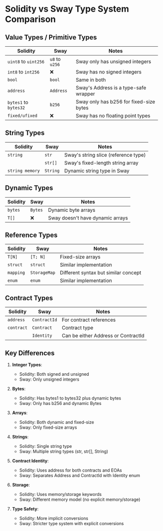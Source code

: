 # Solidity vs Sway Type System Comparison

## Value Types / Primitive Types

| Solidity               | Sway                    | Notes                                        |
|------------------------|-------------------------|----------------------------------------------|
| `uint8` to `uint256`   | `u8` to `u256`          | Sway only has unsigned integers              |
| `int8` to `int256`     | ❌                      | Sway has no signed integers                  |
| `bool`                 | `bool`                  | Same in both                                 |
| `address`              | `Address`               | Sway's Address is a type-safe wrapper        |
| `bytes1` to `bytes32`  | `b256`                  | Sway only has b256 for fixed-size bytes      |
| `fixed/ufixed`         | ❌                      | Sway has no floating point types             |

## String Types

| Solidity               | Sway                    | Notes                                        |
|------------------------|-------------------------|----------------------------------------------|
| `string`               | `str`                   | Sway's string slice (reference type)         |
|                        | `str[]`                 | Sway's fixed-length string array             |
| `string memory`        | `String`                | Dynamic string type in Sway                  |

## Dynamic Types

| Solidity               | Sway                    | Notes                                        |
|------------------------|-------------------------|----------------------------------------------|
| `bytes`                | `Bytes`                 | Dynamic byte arrays                          |
| `T[]`                  | ❌                      | Sway doesn't have dynamic arrays             |

## Reference Types

| Solidity               | Sway                    | Notes                                        |
|------------------------|-------------------------|----------------------------------------------|
| `T[N]`                 | `[T; N]`                | Fixed-size arrays                            |
| `struct`               | `struct`                | Similar implementation                       |
| `mapping`              | `StorageMap`            | Different syntax but similar concept         |
| `enum`                 | `enum`                  | Similar implementation                       |

## Contract Types

| Solidity               | Sway                    | Notes                                        |
|------------------------|-------------------------|----------------------------------------------|
| `address`              | `ContractId`            | For contract references                      |
| `contract`             | `Contract`              | Contract type                                |
|                        | `Identity`              | Can be either Address or ContractId          |

## Key Differences

1. **Integer Types**:
   - Solidity: Both signed and unsigned
   - Sway: Only unsigned integers

2. **Bytes**:
   - Solidity: Has bytes1 to bytes32 plus dynamic bytes
   - Sway: Only has b256 and dynamic Bytes

3. **Arrays**:
   - Solidity: Both dynamic and fixed-size
   - Sway: Only fixed-size arrays

4. **Strings**:
   - Solidity: Single string type
   - Sway: Multiple string types (str, str[], String)

5. **Contract Identity**:
   - Solidity: Uses address for both contracts and EOAs
   - Sway: Separates Address and ContractId with Identity enum

6. **Storage**:
   - Solidity: Uses memory/storage keywords
   - Sway: Different memory model (no explicit memory/storage)

7. **Type Safety**:
   - Solidity: More implicit conversions
   - Sway: Stricter type system with explicit conversions
